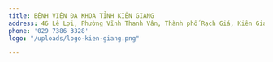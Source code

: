 ```yaml
---
title: BỆNH VIỆN ĐA KHOA TỈNH KIÊN GIANG
address: 46 Lê Lợi, Phường Vĩnh Thanh Vân, Thành phố Rạch Giá, Kiên Giang
phone: '029 7386 3328'
logo: "/uploads/logo-kien-giang.png"

---
```

